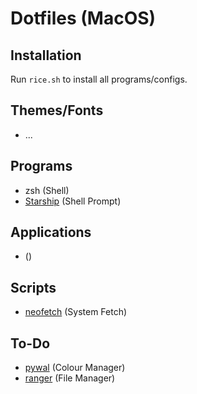 # Dotfiles (MacOS)
## Installation
Run `rice.sh` to install all programs/configs.

## Themes/Fonts
- ...

## Programs
- zsh (Shell)
- [Starship](https://starship.rs) (Shell Prompt)

## Applications
- []() ()

## Scripts
- [neofetch](https://github.com/dylanaraps/neofetch) (System Fetch)

## To-Do
- [pywal](https://github.com/dylanaraps/pywal) (Colour Manager)
- [ranger](https://github.com/ranger/ranger) (File Manager)
